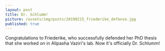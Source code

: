 ```yaml
---
layout: post
title: Dr. Schlumm!
picture: /assets/img/posts/20190215_friederike_defense.jpg
published: true
---
```

Congratulations to Friederike, who successfully defended her PhD thesis that she worked on in Alipasha Vaziri's lab. Now it's officially Dr. Schlumm!

